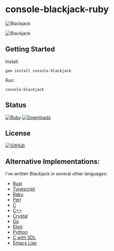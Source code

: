 # console-blackjack-ruby

![Blackjack](https://raw.githubusercontent.com/gdonald/console-blackjack-ruby/master/ss2.png)

![Blackjack](https://raw.githubusercontent.com/gdonald/console-blackjack-ruby/master/ss1.png)

## Getting Started

Install:

    gem install console-blackjack

Run:

    console-blackjack

## Status

[![Ruby](https://github.com/gdonald/console-blackjack-ruby/workflows/Ruby/badge.svg)](https://github.com/gdonald/console-blackjack-ruby/actions)
[![Downloads](https://img.shields.io/gem/dt/console-blackjack?color=blue)](https://rubygems.org/gems/console-blackjack)

## License

[![GitHub](https://img.shields.io/github/license/gdonald/console-blackjack-ruby?color=aa0000)](https://github.com/gdonald/console-blackjack-ruby/blob/master/LICENSE)

## Alternative Implementations:

I've written Blackjack in several other languages:

- [Rust](https://github.com/gdonald/console-blackjack-rust)
- [Typescript](https://github.com/gdonald/blackjack-js)
- [Raku](https://github.com/gdonald/Console-Blackjack)
- [Perl](https://github.com/gdonald/console-blackjack-perl)
- [C](https://github.com/gdonald/blackjack-c)
- [C++](https://github.com/gdonald/blackjack-cpp)
- [Crystal](https://github.com/gdonald/blackjack-cr)
- [Go](https://github.com/gdonald/blackjack-go)
- [Elixir](https://github.com/gdonald/blackjack-ex)
- [Python](https://github.com/gdonald/blackjack-py)
- [C with SDL](https://github.com/gdonald/blackjack-c-sdl)
- [Emacs Lisp](https://github.com/gdonald/blackjack-el)
